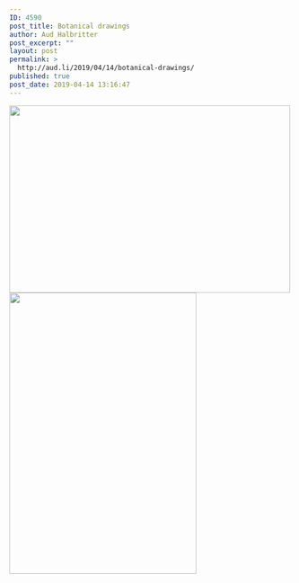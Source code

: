 ```yaml
---
ID: 4590
post_title: Botanical drawings
author: Aud Halbritter
post_excerpt: ""
layout: post
permalink: >
  http://aud.li/2019/04/14/botanical-drawings/
published: true
post_date: 2019-04-14 13:16:47
---
```

<img class="size-medium wp-image-4591 aligncenter" src="http://aud.li/wp-content/uploads/2019/04/MG_1514-500x333.jpg" alt="" width="500" height="333" />

<img class="size-medium wp-image-4597 aligncenter" src="http://aud.li/wp-content/uploads/2019/04/MG_1516-333x500.jpg" alt="" width="333" height="500" />